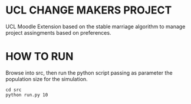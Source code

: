 # UCL CHANGE MAKERS PROJECT
UCL Moodle Extension based on the stable marriage algorithm to manage project assingments based on preferences.

# HOW TO RUN
Browse into src, then run the python script passing as parameter the population size for the simulation.
```
cd src
python run.py 10
```
